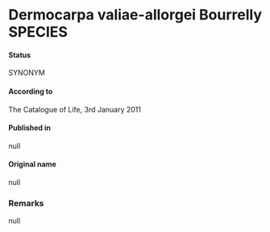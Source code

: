 # Dermocarpa valiae-allorgei Bourrelly SPECIES

#### Status
SYNONYM

#### According to
The Catalogue of Life, 3rd January 2011

#### Published in
null

#### Original name
null

### Remarks
null